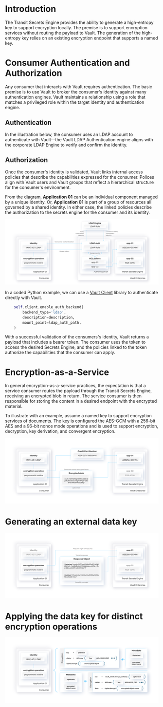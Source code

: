  # Introduction

The Transit Secrets Engine provides the ability to generate a high-entropy key to support encryption locally. The premise is to support encryption services without routing the payload to Vault. The generation of the high-entropy key relies on an existing encryption endpoint that supports a named key.

 # Consumer Authentication and Authorization

Any consumer that interacts with Vault requires authentication. The basic premise is to use Vault to broker the consumer's identity against many authentication engines. Vault maintains a relationship using a role that matches a privileged role within the target identity and authentication engine. 

## Authentication
In the illustration below, the consumer uses an LDAP account to authenticate with Vault—the Vault LDAP Authentication engine aligns with the corporate LDAP Engine to verify and confirm the identity.

## Authorization
Once the consumer's identity is validated, Vault links internal access policies that describe the capabilities expressed for the consumer. Polices align with Vault users and Vault groups that reflect a hierarchical structure for the consumer's environment. 

From the diagram, **Application 01** can be an individual component managed by a unique identity. Or, **Application 01** is part of a group of resources all governed by a shared identity. In either case, the linked policies describe the authorization to the secrets engine for the consumer and its identity.
 
 ![alt text][Vault-auth]

In a coded Python example, we can use a [Vault Client](https://hvac.readthedocs.io/) library to authenticate directly with Vault. 

```python
    self.client.enable_auth_backend(
        backend_type='ldap',
        description=description,
        mount_point=ldap_auth_path,
    )
```

With a successful validation of the consumers's identity, Vault returns a payload that includes a bearer token. The consumer uses the token to access the desired Secrets Engine, and the policies linked to the token authorize the capabilities that the consumer can apply. 

# Encryption-as-a-Service

In general encryption-as-a-service practices, the expectation is that a service consumer routes the payload through the Transit Secrets Engine, receiving an encrypted blob in return. The service consumer is then responsible for storing the content in a desired endpoint with the encrypted material.

To illustrate with an example, assume a named key to support encryption services of documents. The key is configured the AES-GCM with a 256-bit AES and a 96-bit nonce mode operations and is used to support encryption, decryption, key derivation, and convergent encryption.

 ![alt text][Vault-eaas]

# Generating an external data key

 ![alt text][Vault-eaas-key]

# Applying the data key for distinct encryption operations

 ![alt text][Encryption-ops]

 [Vault-auth]: images/image_01_vault_auth.svg "Vault Authentication: Access to Vault requires vetting consumer identity."
 [Vault-eaas]: images/image_02_transit_eaas.svg "Encryption-as-a-Service: Routing data through Vault Transit Secrets Engine."
 [Vault-eaas-key]: images/image_03_transit_key.svg "Encryption-as-a-Service External Key: Using a derived key from the main Transit key chain."
 [Encryption-ops]: images/image_04_encryption_ops.svg "Encryption Operations: Using the external data key for encryption and decryption."
